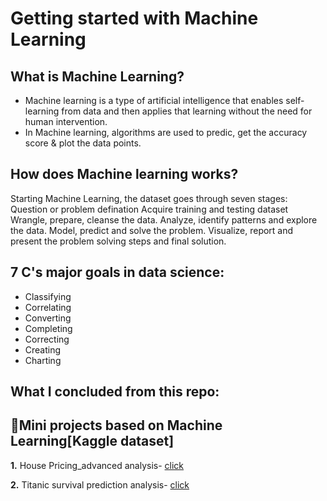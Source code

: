 # Getting started with Machine Learning 
## What is Machine Learning?
- Machine learning is a type of artificial intelligence that enables self-learning from data and then applies that learning without the need for human intervention.
- In Machine learning, algorithms are used to predic, get the accuracy score & plot the data points.

## How does Machine learning works?
Starting Machine Learning, the dataset goes through seven stages:
Question or problem defination
Acquire training and testing dataset
Wrangle, prepare, cleanse the data.
Analyze, identify patterns and explore the data.
Model, predict and solve the problem.
Visualize, report and present the problem solving steps and final solution.

## 7 C's major goals in data science: 
- Classifying
- Correlating
- Converting
- Completing
- Correcting
- Creating
- Charting

## What I concluded from this repo:

## 🤖Mini projects based on Machine Learning[Kaggle dataset]
**1.** House Pricing_advanced analysis- [click](https://github.com/Anjali-DA/Introduction-of-Machine-Learning/tree/main/House%20pricing_machine%20learning)

**2.** Titanic survival prediction analysis- [click](https://github.com/Anjali-DA/Introduction-of-Machine-Learning/blob/main/titanic_survival%20predictions/Readme.md)
